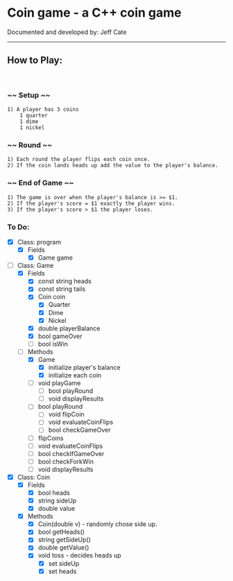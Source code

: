 # Coin game - a C++ coin game

Documented and developed by: Jeff Cate

<hr />

## How to Play:   

<br />

### ~~ Setup ~~

    1) A player has 3 coins
        1 quarter
        1 dime 
        1 nickel

### ~~ Round ~~

    1) Each round the player flips each coin once.
    2) If the coin lands heads up add the value to the player's balance.

### ~~ End of Game ~~

    1) The game is over when the player's balance is >= $1. 
    2) If the player's score = $1 exactly the player wins.
    3) If the player's score > $1 the player loses.


### To Do:

* [x] Class: program
    * [x] Fields
        * [x] Game game

* [ ] Class: Game
    * [x] Fields
        * [x] const string heads
        * [x] const string tails
        * [x] Coin coin
            * [x] Quarter
            * [x] Dime
            * [x] Nickel
        * [x] double playerBalance
        * [x] bool gameOver
        * [ ] bool isWin
    * [ ] Methods
        * [x] Game
            * [x] initialize player's balance
            * [x] initialize each coin
        * [ ] void playGame
            * [ ] bool playRound 
            * [ ] void displayResults
        * [ ] bool playRound
            * [ ] void flipCoin
            * [ ] void evaluateCoinFlips
            * [ ] bool checkGameOver
        * [ ] flipCoins
        * [ ] void evaluateCoinFlips
        * [ ] bool checkIfGameOver
        * [ ] bool checkForkWin
        * [ ] void displayResults

* [x] Class: Coin
    * [x] Fields
        * [x] bool heads
        * [x] string sideUp
        * [x] double value
    * [x] Methods
        * [x] Coin(double v) - randomly chose side up.
        * [x] bool getHeads()
        * [x] string getSideUp()
        * [x] double getValue()
        * [x] void toss - decides heads up
            * [x] set sideUp
            * [x] set heads
